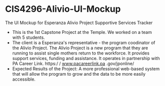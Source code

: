 # CIS4296-Alivio-UI-Mockup
The UI Mockup for Esperanza Alivio Project Supportive Services Tracker  
- This is the 1st Capstone Project at the Temple. We worked on a team with 5 students. 
- The client is a Esperanza's representative - the program coodinator of the Alivio Project. The Alivio Project is a new program that they are running to assist single mothers return to the workforce. It provides support services, funding and assistance. It operates in partnership with PA Career Link. https:/ / www.pacareerlink.pa .gov/jponline/  
- Expected Results of the Project: A more professional web-based system that will allow the program to grow and the data to be more easily accessible.  


